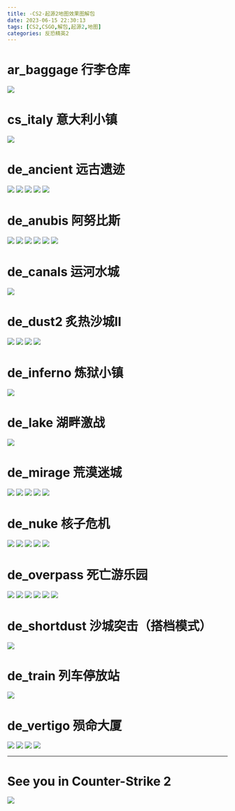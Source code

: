 ```yaml
---
title: -CS2-起源2地图效果图解包
date: 2023-06-15 22:30:13
tags: [CS2,CSGO,解包,起源2,地图]
categories: 反恐精英2
---
```

# ar_baggage 行李仓库
![](ar_baggage_png.png)
# cs_italy 意大利小镇
![](cs_italy_png.png)
# de_ancient 远古遗迹
![](de_ancient_1_png.png)
![](de_ancient_2_png.png)
![](de_ancient_3_png.png)
![](de_ancient_4_png.png)
![](de_ancient_png.png)
# de_anubis 阿努比斯
![](de_anubis_1_png.png)
![](de_anubis_2_png.png)
![](de_anubis_3_png.png)
![](de_anubis_4_png.png)
![](de_anubis_5_png.png)
![](de_anubis_png.png)
# de_canals 运河水城
![](de_canals_png.png)
# de_dust2 炙热沙城Ⅱ
![](de_dust2_1_png.png)
![](de_dust2_2_png.png)
![](de_dust2_3_png.png)
![](de_dust2_png.png)
# de_inferno 炼狱小镇
![](de_inferno_png.png)
# de_lake 湖畔激战
![](de_lake_png.png)
# de_mirage 荒漠迷城
![](de_mirage_1_png.png)
![](de_mirage_2_png.png)
![](de_mirage_3_png.png)
![](de_mirage_4_png.png)
![](de_mirage_png.png)
# de_nuke 核子危机
![](de_nuke_1_png.png)
![](de_nuke_2_png.png)
![](de_nuke_3_png.png)
![](de_nuke_4_png.png)
![](de_nuke_png.png)
# de_overpass 死亡游乐园
![](de_overpass_1_png.png)
![](de_overpass_2_png.png)
![](de_overpass_3_png.png)
![](de_overpass_4_png.png)
![](de_overpass_5_png.png)
![](de_overpass_png.png)
# de_shortdust 沙城突击（搭档模式）
![](de_shortdust_png.png)
# de_train 列车停放站
![](de_train_png.png)
# de_vertigo 殒命大厦
![](de_vertigo_1_png.png)
![](de_vertigo_2_png.png)
![](de_vertigo_3_png.png)
![](de_vertigo_4_png.png)

***

# See you in Counter-Strike 2
![](cs2.png)